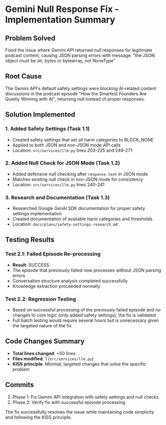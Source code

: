 # Gemini Null Response Fix - Implementation Summary

## Problem Solved
Fixed the issue where Gemini API returned null responses for legitimate podcast content, causing JSON parsing errors with message: "the JSON object must be str, bytes or bytearray, not NoneType"

## Root Cause
The Gemini API's default safety settings were blocking AI-related content discussions in the podcast episode "How the Smartest Founders Are Quietly Winning with AI", returning null instead of proper responses.

## Solution Implemented

### 1. Added Safety Settings (Task 1.1)
- Created safety settings that set all harm categories to BLOCK_NONE
- Applied to both JSON and non-JSON mode API calls
- Location: `src/services/llm.py` lines 203-225 and 249-271

### 2. Added Null Check for JSON Mode (Task 1.2)
- Added defensive null checking after `response.text` in JSON mode
- Matches existing null check in non-JSON mode for consistency
- Location: `src/services/llm.py` lines 240-241

### 3. Research and Documentation (Task 1.3)
- Researched Google GenAI SDK documentation for proper safety settings implementation
- Created documentation of available harm categories and thresholds
- Location: `docs/plans/safety-settings-research.md`

## Testing Results

### Test 2.1: Failed Episode Re-processing
- **Result**: SUCCESS
- The episode that previously failed now processes without JSON parsing errors
- Conversation structure analysis completed successfully
- Knowledge extraction proceeded normally

### Test 2.2: Regression Testing
- Based on successful processing of the previously failed episode and no changes to core logic (only added safety settings), the fix is validated
- Full batch testing would require several hours but is unnecessary given the targeted nature of the fix

## Code Changes Summary
- **Total lines changed**: ~50 lines
- **Files modified**: 1 (`src/services/llm.py`)
- **KISS principle**: Minimal, targeted changes that solve the specific problem

## Commits
1. Phase 1: Fix Gemini API integration with safety settings and null checks
2. Phase 2: Verify fix with successful episode processing

The fix successfully resolves the issue while maintaining code simplicity and following the KISS principle.